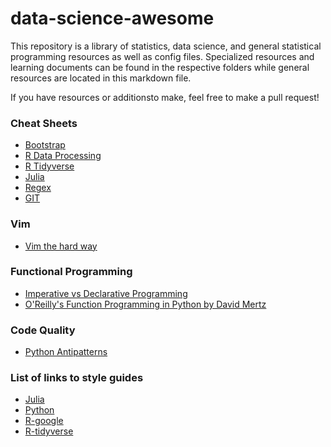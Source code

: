 # data-science-awesome
This repository is a library of statistics, data science, and general statistical programming resources as well as config files. Specialized resources and learning documents can be found in the respective folders while general resources are located in this markdown file.

If you have resources or additionsto make, feel free to make a pull request!

### Cheat Sheets
 - [Bootstrap](https://hackerthemes.com/bootstrap-cheatsheet/)
 - [R Data Processing](https://rstudio.com/wp-content/uploads/2015/02/data-wrangling-cheatsheet.pdf)
 - [R Tidyverse](https://s3.amazonaws.com/assets.datacamp.com/blog_assets/Tidyverse+Cheat+Sheet.pdf)
 - [Julia](https://juliadocs.github.io/Julia-Cheat-Sheet/)
 - [Regex](http://web.mit.edu/hackl/www/lab/turkshop/slides/regex-cheatsheet.pdf)
 - [GIT](https://education.github.com/git-cheat-sheet-education.pdf)    

### Vim
  - [Vim the hard way](https://learnvimscriptthehardway.stevelosh.com/)

### Functional Programming
  - [Imperative vs Declarative Programming](https://ui.dev/imperative-vs-declarative-programming/)
  - [O'Reilly's Function Programming in Python by David
  Mertz](https://pepa.holla.cz/wp-content/uploads/2016/10/functional-programming-python.pdf)

### Code Quality
  - [Python Antipatterns](https://docs.quantifiedcode.com/python-anti-patterns/)

### List of links to style guides
  - [Julia](https://docs.julialang.org/en/v1/manual/style-guide/index.html)
  - [Python](https://www.python.org/dev/peps/pep-0008/)
  - [R-google](https://google.github.io/styleguide/Rguide.html)
  - [R-tidyverse](https://style.tidyverse.org/)
